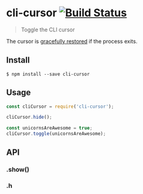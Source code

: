# cli-cursor [![Build Status](https://travis-ci.org/sindresorhus/cli-cursor.svg?branch=master)](https://travis-ci.org/sindresorhus/cli-cursor)

> Toggle the CLI cursor

The cursor is [gracefully restored](https://github.com/sindresorhus/restore-cursor) if the process exits.


## Install

```
$ npm install --save cli-cursor
```


## Usage

```js
const cliCursor = require('cli-cursor');

cliCursor.hide();

const unicornsAreAwesome = true;
cliCursor.toggle(unicornsAreAwesome);
```


## API

### .show()

### .h